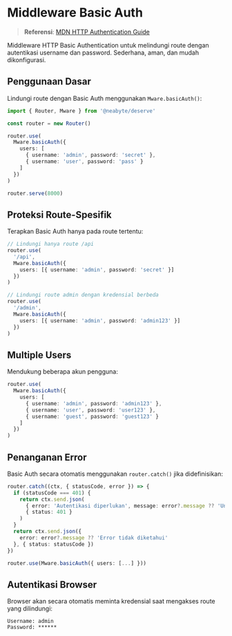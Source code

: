 # Middleware Basic Auth

> **Referensi**: [MDN HTTP Authentication Guide](https://developer.mozilla.org/en-US/docs/Web/HTTP/Guides/Authentication)

Middleware HTTP Basic Authentication untuk melindungi route dengan autentikasi username dan password. Sederhana, aman, dan mudah dikonfigurasi.

## Penggunaan Dasar

Lindungi route dengan Basic Auth menggunakan `Mware.basicAuth()`:

```typescript
import { Router, Mware } from '@neabyte/deserve'

const router = new Router()

router.use(
  Mware.basicAuth({
    users: [
      { username: 'admin', password: 'secret' },
      { username: 'user', password: 'pass' }
    ]
  })
)

router.serve(8000)
```

## Proteksi Route-Spesifik

Terapkan Basic Auth hanya pada route tertentu:

```typescript
// Lindungi hanya route /api
router.use(
  '/api',
  Mware.basicAuth({
    users: [{ username: 'admin', password: 'secret' }]
  })
)

// Lindungi route admin dengan kredensial berbeda
router.use(
  '/admin',
  Mware.basicAuth({
    users: [{ username: 'admin', password: 'admin123' }]
  })
)
```

## Multiple Users

Mendukung beberapa akun pengguna:

```typescript
router.use(
  Mware.basicAuth({
    users: [
      { username: 'admin', password: 'admin123' },
      { username: 'user', password: 'user123' },
      { username: 'guest', password: 'guest123' }
    ]
  })
)
```

## Penanganan Error

Basic Auth secara otomatis menggunakan `router.catch()` jika didefinisikan:

```typescript
router.catch((ctx, { statusCode, error }) => {
  if (statusCode === 401) {
    return ctx.send.json(
      { error: 'Autentikasi diperlukan', message: error?.message ?? 'Unauthorized' },
      { status: 401 }
    )
  }
  return ctx.send.json({
    error: error?.message ?? 'Error tidak diketahui'
  }, { status: statusCode })
})

router.use(Mware.basicAuth({ users: [...] }))
```

## Autentikasi Browser

Browser akan secara otomatis meminta kredensial saat mengakses route yang dilindungi:

```
Username: admin
Password: ******
```

